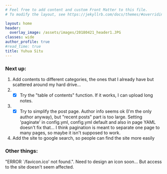 ```yaml
---
# Feel free to add content and custom Front Matter to this file.
# To modify the layout, see https://jekyllrb.com/docs/themes/#overriding-theme-defaults

layout: home
header:
  overlay_image: /assets/images/20180421_header1.JPG
classes: wide 
author_profile: true
#read_time: true
title: Yuhua Situ
---
```


### Next up: 
1. Add contents to different categories, the ones that I already have but scattered around my hard drive...
2. - [x] Try the "table of contents" function. If it works, I can upload long notes.   
3. - [x] Try to simplify the post page. Author info seems ok (I'm the only author anyway), but "recent posts" part is too large.
Setting 'paginate' in config.yml, config.yml default and also in page YAML doesn't fix that... 
I think pagination is meant to separate one page to many pages, so maybe it isn't supposed to work.
4. Add the site to google search, so people can find the site more easily

### Other things:
"ERROR `/favicon.ico' not found.". Need to design an icon soon... But access to the site doesn't seem affected.


